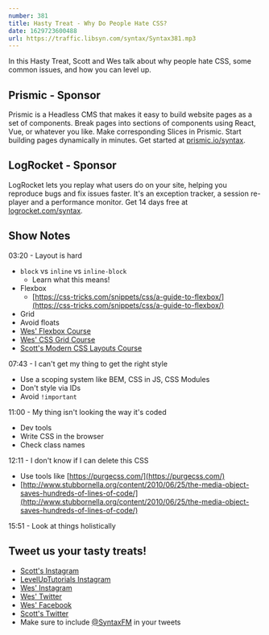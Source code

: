 ```yaml
---
number: 381
title: Hasty Treat - Why Do People Hate CSS?
date: 1629723600488
url: https://traffic.libsyn.com/syntax/Syntax381.mp3
---
```


In this Hasty Treat, Scott and Wes talk about why people hate CSS, some common issues, and how you can level up.  

## Prismic - Sponsor
Prismic is a Headless CMS that makes it easy to build website pages as a set of components. Break pages into sections of components using React, Vue, or whatever you like. Make corresponding Slices in Prismic. Start building pages dynamically in minutes. Get started at [prismic.io/syntax](https://prismic.io/syntax).

## LogRocket - Sponsor
LogRocket lets you replay what users do on your site, helping you reproduce bugs and fix issues faster. It's an exception tracker, a session re-player and a performance monitor. Get 14 days free at [logrocket.com/syntax](https://logrocket.com/syntax).

## Show Notes
03:20 - Layout is hard
* `block` vs `inline` vs `inline-block`
  * Learn what this means!
* Flexbox
  * [https://css-tricks.com/snippets/css/a-guide-to-flexbox/](https://css-tricks.com/snippets/css/a-guide-to-flexbox/)
* Grid
* Avoid floats
* [Wes' Flexbox Course](https://flexbox.io/)
* [Wes' CSS Grid Course](https://cssgrid.io/)
* [Scott's Modern CSS Layouts Course](https://www.leveluptutorials.com/tutorials/modern-css-layouts)

07:43 - I can't get my thing to get the right style
* Use a scoping system like BEM, CSS in JS, CSS Modules
* Don't style via IDs
* Avoid `!important`

11:00 - My thing isn't looking the way it's coded
* Dev tools
* Write CSS in the browser
* Check class names

12:11 - I don't know if I can delete this CSS
* Use tools like [https://purgecss.com/](https://purgecss.com/)
* [http://www.stubbornella.org/content/2010/06/25/the-media-object-saves-hundreds-of-lines-of-code/](http://www.stubbornella.org/content/2010/06/25/the-media-object-saves-hundreds-of-lines-of-code/)

15:51 - Look at things holistically

## Tweet us your tasty treats!
* [Scott's Instagram](https://www.instagram.com/stolinski/)
* [LevelUpTutorials Instagram](https://www.instagram.com/LevelUpTutorials/)
* [Wes' Instagram](https://www.instagram.com/wesbos/)
* [Wes' Twitter](https://twitter.com/wesbos)
* [Wes' Facebook](https://www.facebook.com/wesbos.developer)
* [Scott's Twitter](https://twitter.com/stolinski)
* Make sure to include [@SyntaxFM](https://twitter.com/SyntaxFM) in your tweets